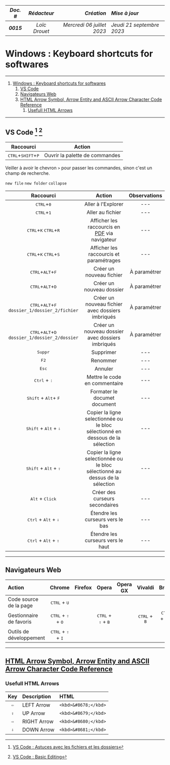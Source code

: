 |*Doc. #*|*Rédacteur*|*Création*|*Mise à jour*|
|:---:|:---:|---:|:---|
|***0015***|*Loïc Drouet*|_Mercredi 06 juillet 2023_|_Jeudi 21 septembre 2023_|

# Windows : Keyboard shortcuts for softwares

---

<!-- @import "[TOC]" {cmd="toc" depthFrom=1 depthTo=6 orderedList=true} -->

<!-- code_chunk_output -->

1. [Windows : Keyboard shortcuts for softwares](#windows--keyboard-shortcuts-for-softwares)
    1. [VS Code  ](#vs-code-1-2)
    2. [Navigateurs Web](#navigateurs-web)
    3. [HTML Arrow Symbol, Arrow Entity and ASCII Arrow Character Code Reference](#html-arrow-symbol-arrow-entity-and-ascii-arrow-character-code-referencehttpswwwtoptalcomdesignershtmlarrowsarrows)
        1. [Usefull HTML Arrows](#usefull-html-arrows)

<!-- /code_chunk_output -->

---

## VS Code [^1] [^2]
[^1]: [VS Code : Astuces avec les fichiers et les dossiers](https://www.youtube.com/watch?v=NvjLXgTagck)
[^2]: [VS Code : Basic Editing](https://code.visualstudio.com/docs/editor/codebasics)

|Raccourci|Action|
|:---:|:---:|
|<kbd>CTRL</kbd>+<kbd>SHIFT</kbd>+<kbd>P</kbd>|Ouvrir la palette de commandes|

Veiller à avoir le chevron `>` pour passer les commandes, sinon c'est un champ de recherche.

`new file`
`new folder`
`collapse`

|Raccourci|Action|Observations|
|:---:|:---:|:---:|
|<kbd>CTRL</kbd>+<kbd>0</kbd>|Aller à l'Explorer|---|
|<kbd>CTRL</kbd>+<kbd>1</kbd>|Aller au fichier|---|
|<kbd>CTRL</kbd>+<kbd>K</kbd> <kbd>CTRL</kbd>+<kbd>R</kbd>|Afficher les raccourcis en [PDF](https://code.visualstudio.com/shortcuts/keyboard-shortcuts-windows.pdf) via navigateur|---|
|<kbd>CTRL</kbd>+<kbd>K</kbd> <kbd>CTRL</kbd>+<kbd>S</kbd>|Afficher les raccourcis et paramétrages|---|
|<kbd>CTRL</kbd>+<kbd>ALT</kbd>+<kbd>F</kbd>|Créer un nouveau fichier|À paramétrer|
|<kbd>CTRL</kbd>+<kbd>ALT</kbd>+<kbd>D</kbd>|Créer un nouveau dossier|À paramétrer|
|<kbd>CTRL</kbd>+<kbd>ALT</kbd>+<kbd>F</kbd> `dossier_1/dossier_2/fichier`|Créer un nouveau fichier avec dossiers imbriqués|À paramétrer|
|<kbd>CTRL</kbd>+<kbd>ALT</kbd>+<kbd>D</kbd> `dossier_1/dossier_2/dossier`|Créer un nouveau dossier avec dossiers imbriqués|À paramétrer|
|<kbd>Suppr</kbd>|Supprimer|---|
|<kbd>F2</kbd>|Renommer|---|
|<kbd>Esc</kbd>|Annuler|---|
|<kbd>Ctrl</kbd> + <kbd>:</kbd>|Mettre le code en commentaire|---|
|<kbd>Shift</kbd> + <kbd>Alt</kbd>+ <kbd>F</kbd>|Formater le documet document|---|
|<kbd>Shift</kbd> + <kbd>Alt</kbd> + <kbd>&#8681;</kbd>|Copier la ligne selectionnée ou le bloc sélectionné en dessous de la sélection|---|
|<kbd>Shift</kbd> + <kbd>Alt</kbd> + <kbd>&#8679;</kbd>|Copier la ligne selectionnée ou le bloc sélectionné au dessus de la sélection|---|
|<kbd>Alt</kbd> + <kbd>Click</kbd>|Créer des curseurs secondaires|---| 
|<kbd>Ctrl</kbd> + <kbd>Alt</kbd> + <kbd>&#8681;</kbd>|Étendre les curseurs vers le bas|---| 
|<kbd>Ctrl</kbd> + <kbd>Alt</kbd> + <kbd>&#8679;</kbd>|Étendre les curseurs vers le haut|---| 

---

## Navigateurs Web

|Action|Chrome|Firefox|Opera|Opera GX|Vivaldi|Brave|UR|Maxthon|Edge|
|:---|:---:|:---:|:---:|:---:|:---:|:---:|:---:|:---:|:---:|
|Code source de la page|<kbd>CTRL</kbd> + <kbd>U</kbd>|||||||||
|Gestionnaire de favoris|<kbd>CTRL</kbd> + <kbd>&#8679;</kbd> + <kbd>O</kbd>||<kbd>CTRL</kbd> + <kbd>&#8679;</kbd> + <kbd>B</kbd>||<kbd>CTRL</kbd> + <kbd>B</kbd>|<kbd>CTRL</kbd> + <kbd>&#8679;</kbd> + <kbd>O</kbd>||||
|Outils de développement|<kbd>CTRL</kbd> + <kbd>&#8679;</kbd> + <kbd>I</kbd>||||||||||

---

## [HTML Arrow Symbol, Arrow Entity and ASCII Arrow Character Code Reference](https://www.toptal.com/designers/htmlarrows/arrows/)

### Usefull HTML Arrows

|Key|Description|HTML|
|:---:|:---|:---|
|<kbd>&#8678;</kbd>|LEFT Arrow|`<kbd>&#8678;</kbd>`|
|<kbd>&#8679;</kbd>|UP Arrow|`<kbd>&#8679;</kbd>`|
|<kbd>&#8680;</kbd>|RIGHT Arrow|`<kbd>&#8680;</kbd>`|
|<kbd>&#8681;</kbd>|DOWN Arrow|`<kbd>&#8681;</kbd>`|